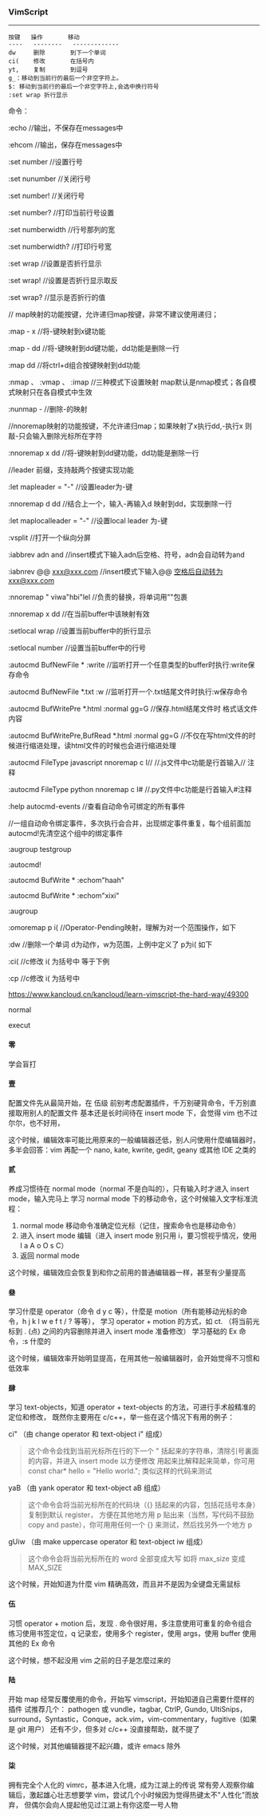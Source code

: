 ### VimScript

---



```
按键   操作       移动
----   --------   -------------
dw     删除       到下一个单词
ci(    修改       在括号内
yt,    复制       到逗号
g_：移动到当前行的最后一个非空字符上。
$: 移动到当前行的最后一个非空字符上,会选中换行符号
:set wrap 折行显示
```



命令：

:echo 						//输出，不保存在messages中

:ehcom					//输出，保存在messages中

:set number			//设置行号

:set nunumber		//关闭行号

:set number!			//关闭行号

:set number?			//打印当前行号设置

:set numberwidth	//行号那列的宽

:set numberwidth?	//打印行号宽

:set wrap					//设置是否折行显示

:set wrap!					//设置是否折行显示取反

:set wrap?					//显示是否折行的值

// map映射的功能按键，允许递归map按键，非常不建议使用递归；

:map - x						//将-键映射到x键功能

:map - dd					//将-键映射到dd键功能，dd功能是删除一行

:map <c-d> dd		//将ctrl+d组合按键映射到dd功能

:nmap 、 :vmap 、 :imap 	//三种模式下设置映射 map默认是nmap模式；各自模式映射只在各自模式中生效

:nunmap -				//删除-的映射

//nnoremap映射的功能按键，不允许递归map；如果映射了x执行dd,-执行x 则敲-只会输入删除光标所在字符

:nnoremap x dd	//将-键映射到dd键功能，dd功能是删除一行

//leader 前缀，支持敲两个按键实现功能

:let mapleader = "-"		//设置leader为-键

:nnoremap <leader>d dd	//结合上一个，输入-再输入d 映射到dd，实现删除一行

:let maplocalleader = "-"	//设置local leader 为-键

:vsplit								//打开一个纵向分屏

:iabbrev adn and			//insert模式下输入adn后空格、符号，adn会自动转为and

:iabnrev @@ xxx@xxx.com	//insert模式下输入@@ 空格后自动转为xxx@xxx.com

:nnoremap <leader>" viw<esc>a"<esc>hbi"<esc>lel 	//负责的替换，将单词用""包裹

:nnoremap <buffer> <leader>x dd		//在当前buffer中该映射有效

:setlocal wrap									//设置当前buffer中的折行显示

:setlocal number							//设置当前buffer中的行号

:autocmd BufNewFile * :write	//监听打开一个任意类型的buffer时执行:write保存命令

:autocmd BufNewFile *.txt :w	//监听打开一个.txt结尾文件时执行:w保存命令

:autocmd BufWritePre *.html :normal gg=G	//保存.html结尾文件时 格式话文件内容

:autocmd BufWritePre,BufRead *.html :normal gg=G	//不仅在写html文件的时候进行缩进处理，读html文件的时候也会进行缩进处理

:autocmd FileType javascript nnoremap <brffer> <localleader>c I//<esc>		//.js文件中<localleader>c功能是行首输入// 注释

:autocmd FileType python nnoremap <buffer> <localleader>c I#<esc>			//.py文件中<lcoalleader>c功能是行首输入#注释

:help autocmd-events 			//查看自动命令可绑定的所有事件



//一组自动命令绑定事件，多次执行会合并，出现绑定事件重复，每个组前面加autocmd!先清空这个组中的绑定事件

:augroup testgroup

:autocmd!

:autocmd BufWrite * :echom"haah"

:autocmd BufWrite * :echom"xixi"

:augroup



:omoremap p i(			//Operator-Pending映射，理解为对一个范围操作，如下

:dw								//删除一个单词 d为动作，w为范围，上例中定义了 p为i( 如下

:ci(								//c修改 i( 为括号中 等于下例

:cp								//c修改 i( 为括号中 

https://www.kancloud.cn/kancloud/learn-vimscript-the-hard-way/49300



normal



execut



#### 零

学会盲打

#### 壹

配置文件先从最简开始，在 伍级 前别考虑配置插件，千万别硬背命令，千万别直接取用别人的配置文件
基本还是长时间待在 insert mode 下，会觉得 vim 也不过尔尔，也不好用，

这个时候，编辑效率可能比用原来的一般编辑器还低，别人问使用什麼编辑器时，
多半会回答：vim 再配一个 nano, kate, kwrite, gedit, geany 或其他 IDE 之类的

#### 贰

养成习惯待在 normal mode（normal 不是白叫的），只有输入时才进入 insert mode，输入完马上 <ESC>
学习 normal mode 下的移动命令，这个时候输入文字标准流程：

1. normal mode 移动命令准确定位光标（记住，搜索命令也是移动命令）
2. 进入 insert mode 编辑（进入 insert mode 别只用 i，要习惯视乎情况，使用 I a A o O s C）
3. <ESC> 返回 normal mode

这个时候，编辑效应会恢复到和你之前用的普通编辑器一样，甚至有少量提高

#### 叄

学习什麼是 operator（命令 d y c 等），什麼是 motion（所有能移动光标的命令，h j k l w e f t / ? 等等），
学习 operator + motion 的方式，如 ct. （将当前光标到 . (点) 之间的内容删除并进入 insert mode 准备修改）
学习基础的 Ex 命令，:s 什麼的

这个时候，编辑效率开始明显提高，在用其他一般编辑器时，会开始觉得不习惯和低效率

#### 肆

学习 text-objects，知道 operator + text-objects 的方法，可进行手术般精准的定位和修改，
既然你主要用在 c/c++，举一些在这个情况下有用的例子：

ci" （由 change operator 和 text-object i" 组成）

> 这个命令会找到当前光标所在行的下一个 " 括起来的字符串，清除引号裏面的内容，并进入 insert mode 以方便修改
> 用起来比解释起来简单，你可用 const char* hello = "Hello world."; 类似这样的代码来测试

yaB （由 yank operator 和 text-object aB 组成）

> 这个命令会将当前光标所在的代码块（{} 括起来的内容，包括花括号本身）复制到默认 register，
> 方便在其他地方用 p 贴出来（当然，写代码不鼓励 copy and paste），你可用用任何一个 {} 来测试，然后找另外一个地方 p

gUiw （由 make uppercase operator 和 text-object iw 组成）

> 这个命令会将当前光标所在的 word 全部变成大写
> 如将 max_size 变成 MAX_SIZE

这个时候，开始知道为什麼 vim 精确高效，而且并不是因为全键盘无需鼠标

#### 伍

习惯 operator + motion 后，发现 . 命令很好用，多注意使用可重复的命令组合
练习使用书签定位，q 记录宏，使用多个 register，使用 args，使用 buffer
使用其他的 Ex 命令

这个时候，想不起没用 vim 之前的日子是怎麼过来的

#### 陆

开始 map 经常反覆使用的命令，开始写 vimscript，开始知道自己需要什麼样的插件
试推荐几个：
pathogen 或 vundle，tagbar, CtrlP, Gundo, UltiSnips，surround，Syntastic，Conque，ack.vim，vim-commentary，fugitive（如果是 git 用户）
还有不少，但多对 c/c++ 没直接帮助，就不提了

这个时候，对其他编辑器提不起兴趣，或许 emacs 除外

#### 柒

拥有完全个人化的 vimrc，基本进入化境，成为江湖上的传说
常有旁人观察你编辑后，激起雄心壮志想要学 vim，尝试几个小时候因为觉得热键太不"人性化”而放弃，
但偶尔会向人提起他见过江湖上有你这麼一号人物